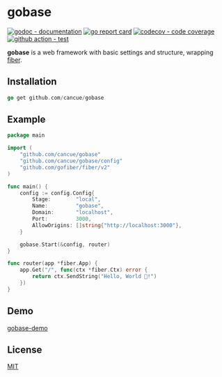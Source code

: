 # gobase

[![godoc - documentation](https://godoc.org/github.com/cancue/gobase?status.svg)](https://pkg.go.dev/github.com/cancue/gobase@v0.2.1)
[![go report card](https://goreportcard.com/badge/github.com/cancue/gobase)](https://goreportcard.com/report/github.com/cancue/gobase)
[![codecov - code coverage](https://img.shields.io/codecov/c/github/cancue/gobase.svg?style=flat-square)](https://codecov.io/gh/cancue/gobase)
[![github action - test](https://github.com/cancue/gobase/workflows/test/badge.svg)](https://github.com/cancue/gobase/actions)

**gobase** is a web framework with basic settings and structure, wrapping [fiber](https://github.com/gofiber/fiber).

## Installation
```go
go get github.com/cancue/gobase
```

## Example
```go
package main

import (
	"github.com/cancue/gobase"
	"github.com/cancue/gobase/config"
	"github.com/gofiber/fiber/v2"
)

func main() {
	config := config.Config{
		Stage:        "local",
		Name:         "gobase",
		Domain:       "localhost",
		Port:         3000,
		AllowOrigins: []string{"http://localhost:3000"},
	}

	gobase.Start(&config, router)
}

func router(app *fiber.App) {
	app.Get("/", func(ctx *fiber.Ctx) error {
		return ctx.SendString("Hello, World 👋!")
	})
}
```

## Demo
[gobase-demo](https://github.com/cancue/gobase-demo)

## License

[MIT](https://github.com/cancue/gobase/blob/master/LICENSE)
